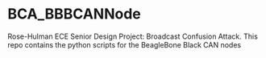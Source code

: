 # BCA_BBBCANNode
Rose-Hulman ECE Senior Design Project: Broadcast Confusion Attack.  This repo contains the python scripts for the BeagleBone Black CAN nodes
